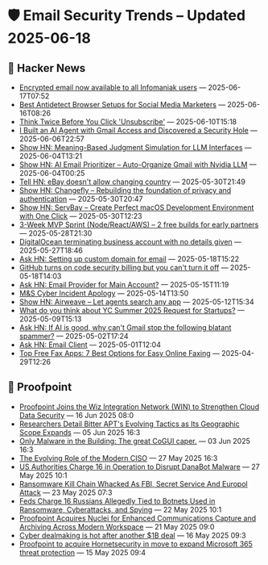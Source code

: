 # 🛡️ Email Security Trends – Updated 2025-06-18

## 📰 Hacker News
- [Encrypted email now available to all Infomaniak users](https://news.infomaniak.com/en/email-encryption/) — 2025-06-17T07:52
- [Best Antidetect Browser Setups for Social Media Marketers](https://news.ycombinator.com/item?id=44287610) — 2025-06-16T08:26
- [Think Twice Before You Click 'Unsubscribe'](https://www.wsj.com/tech/cybersecurity/unsubscribe-email-security-38b40abf) — 2025-06-10T15:18
- [I Built an AI Agent with Gmail Access and Discovered a Security Hole](https://news.ycombinator.com/item?id=44205881) — 2025-06-06T22:57
- [Show HN: Meaning-Based Judgment Simulation for LLM Interfaces](https://news.ycombinator.com/item?id=44180465) — 2025-06-04T13:21
- [Show HN: AI Email Prioritizer – Auto-Organize Gmail with Nvidia LLM](https://news.ycombinator.com/item?id=44176161) — 2025-06-04T00:25
- [Tell HN: eBay doesn't allow changing country](https://news.ycombinator.com/item?id=44140192) — 2025-05-30T21:49
- [Show HN: Changefly – Rebuilding the foundation of privacy and authentication](https://www.changefly.com/developer) — 2025-05-30T20:47
- [Show HN: ServBay – Create Perfect macOS Development Environment with One Click](https://www.servbay.com) — 2025-05-30T12:23
- [3-Week MVP Sprint (Node/React/AWS) – 2 free builds for early partners](https://github.com/mackerricher/3week-mvp-sprint/blob/main/README.md) — 2025-05-28T21:30
- [DigitalOcean terminating business account with no details given](https://news.ycombinator.com/item?id=44109627) — 2025-05-27T18:46
- [Ask HN: Setting up custom domain for email](https://news.ycombinator.com/item?id=44022039) — 2025-05-18T15:22
- [GitHub turns on code security billing but you can't turn it off](https://news.ycombinator.com/item?id=44021499) — 2025-05-18T14:03
- [Ask HN: Email Provider for Main Account?](https://news.ycombinator.com/item?id=43993833) — 2025-05-15T11:19
- [M&S Cyber Incident Apology](https://news.ycombinator.com/item?id=43984532) — 2025-05-14T13:50
- [Show HN: Airweave – Let agents search any app](https://github.com/airweave-ai/airweave) — 2025-05-12T15:34
- [What do you think about YC Summer 2025 Request for Startups?](https://news.ycombinator.com/item?id=43937709) — 2025-05-09T15:13
- [Ask HN: If AI is good, why can't Gmail stop the following blatant spammer?](https://news.ycombinator.com/item?id=43872562) — 2025-05-02T17:24
- [Ask HN: Email Client](https://news.ycombinator.com/item?id=43856576) — 2025-05-01T12:04
- [Top Free Fax Apps: 7 Best Options for Easy Online Faxing](https://news.ycombinator.com/item?id=43831674) — 2025-04-29T12:26

## 📰 Proofpoint
- [Proofpoint Joins the Wiz Integration Network (WIN) to Strengthen Cloud Data Security](https://www.proofpoint.com/us/newsroom/press-releases/proofpoint-joins-wiz-integration-network-win-strengthen-cloud-data-security) — 16 Jun 2025 08:0
- [Researchers Detail Bitter APT's Evolving Tactics as Its Geographic Scope Expands](https://www.proofpoint.com/us/newsroom/news/researchers-detail-bitter-apts-evolving-tactics-its-geographic-scope-expands) — 05 Jun 2025 16:3
- [Only Malware in the Building: The great CoGUI caper.](https://www.proofpoint.com/us/newsroom/news/only-malware-building-great-cogui-caper) — 03 Jun 2025 16:3
- [The Evolving Role of the Modern CISO](https://www.proofpoint.com/us/newsroom/news/evolving-role-modern-ciso) — 27 May 2025 16:3
- [US Authorities Charge 16 in Operation to Disrupt DanaBot Malware](https://www.proofpoint.com/us/newsroom/news/us-authorities-charge-16-operation-disrupt-danabot-malware) — 27 May 2025 10:1
- [Ransomware Kill Chain Whacked As FBI, Secret Service And Europol Attack](https://www.proofpoint.com/us/newsroom/news/ransomware-kill-chain-whacked-fbi-secret-service-and-europol-attack) — 23 May 2025 07:3
- [Feds Charge 16 Russians Allegedly Tied to Botnets Used in Ransomware, Cyberattacks, and Spying](https://www.proofpoint.com/us/newsroom/news/feds-charge-16-russians-allegedly-tied-botnets-used-ransomware-cyberattacks-and-spying) — 22 May 2025 10:1
- [Proofpoint Acquires Nuclei for Enhanced Communications Capture and Archiving Across Modern Workspace](https://www.proofpoint.com/us/newsroom/press-releases/proofpoint-acquires-nuclei-enhanced-communications-capture-and-archiving) — 21 May 2025 09:0
- [Cyber dealmaking is hot after another $1B deal](https://www.proofpoint.com/us/newsroom/news/cyber-dealmaking-hot-after-another-1b-deal) — 16 May 2025 09:3
- [Proofpoint to acquire Hornetsecurity in move to expand Microsoft 365 threat protection](https://www.proofpoint.com/us/newsroom/news/proofpoint-acquire-hornetsecurity-move-expand-microsoft-365-threat-protection) — 15 May 2025 09:4

